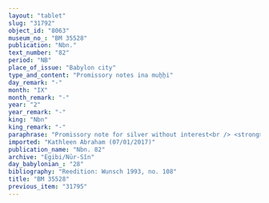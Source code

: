 ```yaml
---
layout: "tablet"
slug: "31792"
object_id: "8063"
museum_no_: "BM 35528"
publication: "Nbn."
text_number: "82"
period: "NB"
place_of_issue: "Babylon city"
type_and_content: "Promissory notes ina muẖẖi"
day_remark: "-"
month: "IX"
month_remark: "-"
year: "2"
year_remark: "-"
king: "Nbn"
king_remark: "-"
paraphrase: "Promissory note for silver without interest<br /> <strong><sup>f</sup>B</strong> owes 12 shekels of silver to <strong><sup>f</sup>A</strong>, to be paid without interest in Arahsamna (VIII) of Nabonidus 3rd year. There are also (<em>elat</em>) barrels (<em>dannu</em>) pledged to the creditor: they are at her brother&#39;s disposal (<strong>C</strong>). Names of 2 witnesses and the scribe: Madān-&scaron;umu-iddin/Zēria//Nabāya.<br /> <br /> <strong><sup>f</sup>A</strong> = <sup>f</sup>Ina-Esagila-rāmat/Zēria//Nabāya; <strong><sup>f</sup>B</strong> = <sup>f</sup>Haba&scaron;intu/&Scaron;ulāya//Nūr-S&icirc;n; <strong>C</strong> = Madān-&scaron;umu-iddin/Zēria//Nabāya"
imported: "Kathleen Abraham (07/01/2017)"
publication_name: "Nbn. 82"
archive: "Egibi/Nūr-Sîn"
day_babylonian_: "28"
bibliography: "Reedition: Wunsch 1993, no. 108"
title: "BM 35528"
previous_item: "31795"
---
```

